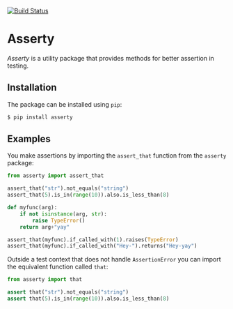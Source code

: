 [![Build Status](https://travis-ci.com/lunjon/asserty.svg?branch=master)](https://travis-ci.com/lunjon/asserty)

# Asserty

_Asserty_ is a utility package that provides methods for better assertion in testing.


## Installation

The package can be installed using `pip`:

```bash
$ pip install asserty
```

## Examples

You make assertions by importing the `assert_that` function from the `asserty` package:

```python
from asserty import assert_that

assert_that("str").not_equals("string")
assert_that(5).is_in(range(10)).also.is_less_than(8)

def myfunc(arg):
    if not isinstance(arg, str):
        raise TypeError()
    return arg+"yay"

assert_that(myfunc).if_called_with(1).raises(TypeError)
assert_that(myfunc).if_called_with("Hey-").returns("Hey-yay")
```

Outside a test context that does not handle `AssertionError` you can import the equivalent function called `that`:

```python
from asserty import that

assert that("str").not_equals("string")
assert that(5).is_in(range(10)).also.is_less_than(8)
```
